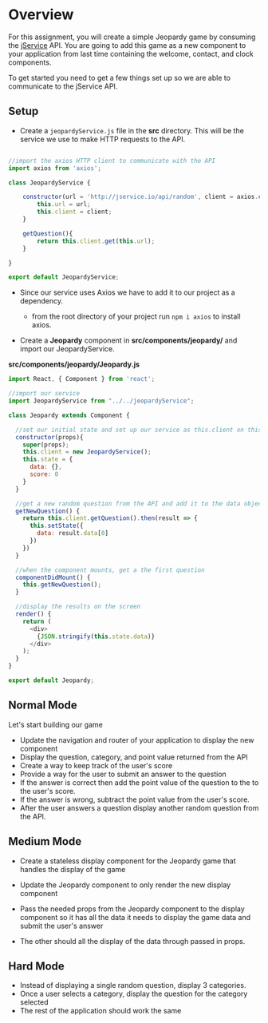 # Overview
For this assignment, you will create a simple Jeopardy game by consuming the [jService](http://jservice.io/) API. You are going to add this game as a new component to your application from last time containing the welcome, contact, and clock components.

To get started you need to get a few things set up so we are able to communicate to the jService API.

## Setup

* Create a `jeopardyService.js` file in the **src** directory. This will be the service we use to make HTTP requests to the API.
```javascript

//import the axios HTTP client to communicate with the API
import axios from 'axios';

class JeopardyService {

    constructor(url = 'http://jservice.io/api/random', client = axios.create()){
        this.url = url;
        this.client = client;
    }

    getQuestion(){
        return this.client.get(this.url);
    }

}

export default JeopardyService;

```

* Since our service uses Axios we have to add it to our project as a dependency.
    * from the root directory of your project run `npm i axios` to install axios.

* Create a **Jeopardy** component in **src/components/jeopardy/** and import our JeopardyService.

**src/components/jeopardy/Jeopardy.js**
```javascript
import React, { Component } from 'react';

//import our service
import JeopardyService from "../../jeopardyService";

class Jeopardy extends Component {

  //set our initial state and set up our service as this.client on this component
  constructor(props){
    super(props);
    this.client = new JeopardyService();
    this.state = {
      data: {},
      score: 0
    }
  }

  //get a new random question from the API and add it to the data object in state
  getNewQuestion() {
    return this.client.getQuestion().then(result => {
      this.setState({
        data: result.data[0]
      })
    })
  }

  //when the component mounts, get a the first question
  componentDidMount() {
    this.getNewQuestion();
  }

  //display the results on the screen
  render() {
    return (
      <div>
        {JSON.stringify(this.state.data)}
      </div>
    );
  }
}

export default Jeopardy;

```

## Normal Mode
Let's start building our game

* Update the navigation and router of your application to display the new component
* Display the question, category, and point value returned from the API
* Create a way to keep track of the user's score
* Provide a way for the user to submit an answer to the question
* If the answer is correct then add the point value of the question to the to the user's score. 
* If the answer is wrong, subtract the point value from the user's score.
* After the user answers a question display another random question from the API.

## Medium Mode 

* Create a stateless display component for the Jeopardy game that handles the display of the game
* Update the Jeopardy component to only render the new display component
* Pass the needed props from the Jeopardy component to the display component so it has all the data it needs to display the game data and submit the user's answer

* The other should all the display of the data through passed in props. 

## Hard Mode
* Instead of displaying a single random question, display 3 categories. 
* Once a user selects a category, display the question for the category selected
* The rest of the application should work the same
